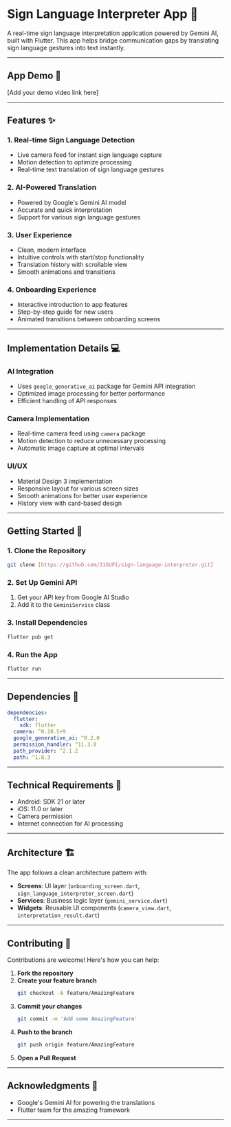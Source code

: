 # Sign Language Interpreter App 🤟

A real-time sign language interpretation application powered by Gemini AI, built with Flutter. This app helps bridge communication gaps by translating sign language gestures into text instantly.

---

## App Demo 🎥

[Add your demo video link here]

---

## Features ✨

### **1. Real-time Sign Language Detection**
- Live camera feed for instant sign language capture
- Motion detection to optimize processing
- Real-time text translation of sign language gestures

### **2. AI-Powered Translation**
- Powered by Google's Gemini AI model
- Accurate and quick interpretation
- Support for various sign language gestures

### **3. User Experience**
- Clean, modern interface
- Intuitive controls with start/stop functionality
- Translation history with scrollable view
- Smooth animations and transitions

### **4. Onboarding Experience**
- Interactive introduction to app features
- Step-by-step guide for new users
- Animated transitions between onboarding screens

---

## Implementation Details 💻

### **AI Integration**
- Uses `google_generative_ai` package for Gemini API integration
- Optimized image processing for better performance
- Efficient handling of API responses

### **Camera Implementation**
- Real-time camera feed using `camera` package
- Motion detection to reduce unnecessary processing
- Automatic image capture at optimal intervals

### **UI/UX**
- Material Design 3 implementation
- Responsive layout for various screen sizes
- Smooth animations for better user experience
- History view with card-based design

---

## Getting Started 🚀

### **1. Clone the Repository**
```bash
git clone [https://github.com/31SUFI/sign-language-interpreter.git]
```

### **2. Set Up Gemini API**
1. Get your API key from Google AI Studio
2. Add it to the `GeminiService` class

### **3. Install Dependencies**
```bash
flutter pub get
```

### **4. Run the App**
```bash
flutter run
```

---

## Dependencies 🧩
```yaml
dependencies:
  flutter:
    sdk: flutter
  camera: ^0.10.5+9
  google_generative_ai: ^0.2.0
  permission_handler: ^11.3.0
  path_provider: ^2.1.2
  path: ^1.8.3
```

---

## Technical Requirements 📱

- Android: SDK 21 or later
- iOS: 11.0 or later
- Camera permission
- Internet connection for AI processing

---

## Architecture 🏗️

The app follows a clean architecture pattern with:
- **Screens**: UI layer (`onboarding_screen.dart`, `sign_language_interpreter_screen.dart`)
- **Services**: Business logic layer (`gemini_service.dart`)
- **Widgets**: Reusable UI components (`camera_view.dart`, `interpretation_result.dart`)

---

## Contributing 🤝

Contributions are welcome! Here's how you can help:

1. **Fork the repository**
2. **Create your feature branch**
   ```bash
   git checkout -b feature/AmazingFeature
   ```
3. **Commit your changes**
   ```bash
   git commit -m 'Add some AmazingFeature'
   ```
4. **Push to the branch**
   ```bash
   git push origin feature/AmazingFeature
   ```
5. **Open a Pull Request**

---



## Acknowledgments 🙏

- Google's Gemini AI for powering the translations
- Flutter team for the amazing framework

---


